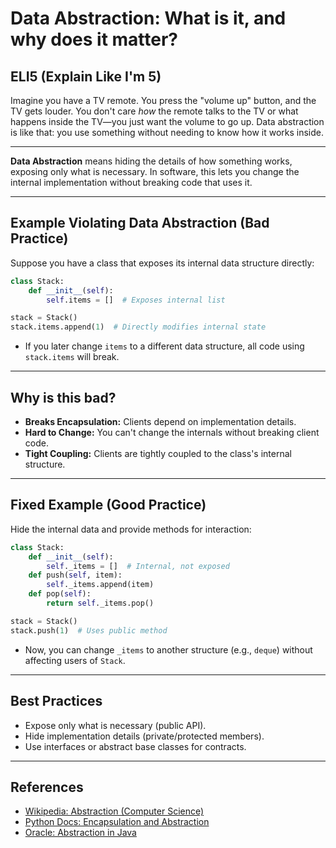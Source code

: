 # Data Abstraction: What is it, and why does it matter?

## ELI5 (Explain Like I'm 5)
Imagine you have a TV remote. You press the "volume up" button, and the TV gets louder. You don't care *how* the remote talks to the TV or what happens inside the TV—you just want the volume to go up. Data abstraction is like that: you use something without needing to know how it works inside.

---

**Data Abstraction** means hiding the details of how something works, exposing only what is necessary. In software, this lets you change the internal implementation without breaking code that uses it.

---

## Example Violating Data Abstraction (Bad Practice)
Suppose you have a class that exposes its internal data structure directly:

```python
class Stack:
    def __init__(self):
        self.items = []  # Exposes internal list

stack = Stack()
stack.items.append(1)  # Directly modifies internal state
```
- If you later change `items` to a different data structure, all code using `stack.items` will break.

---

## Why is this bad?
- **Breaks Encapsulation:** Clients depend on implementation details.
- **Hard to Change:** You can't change the internals without breaking client code.
- **Tight Coupling:** Clients are tightly coupled to the class's internal structure.

---

## Fixed Example (Good Practice)
Hide the internal data and provide methods for interaction:

```python
class Stack:
    def __init__(self):
        self._items = []  # Internal, not exposed
    def push(self, item):
        self._items.append(item)
    def pop(self):
        return self._items.pop()

stack = Stack()
stack.push(1)  # Uses public method
```
- Now, you can change `_items` to another structure (e.g., `deque`) without affecting users of `Stack`.

---

## Best Practices
- Expose only what is necessary (public API).
- Hide implementation details (private/protected members).
- Use interfaces or abstract base classes for contracts.

---

## References
- [Wikipedia: Abstraction (Computer Science)](https://en.wikipedia.org/wiki/Abstraction_(computer_science))
- [Python Docs: Encapsulation and Abstraction](https://docs.python.org/3/tutorial/classes.html#private-variables)
- [Oracle: Abstraction in Java](https://docs.oracle.com/javase/tutorial/java/IandI/abstract.html) 